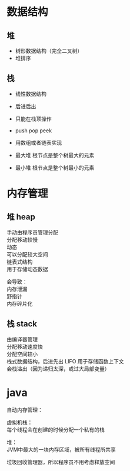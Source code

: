 # 数据结构
## 堆
- 树形数据结构（完全二叉树）
- 堆排序        


## 栈
- 线性数据结构  
- 后进后出
- 只能在栈顶操作
- push pop peek
- 用数组或者链表实现        

- 最大堆 根节点是整个树最大的元素
- 最小堆 根节点是整个树最小的元素   


# 内存管理
## 堆 heap
手动由程序员管理分配            
分配移动较慢        
动态        
可以分配较大空间    
链表式结构  
用于存储动态数据        

会导致：    
内存泄漏        
野指针  
内存碎片化      





## 栈 stack
由编译器管理        
分配移动速度快  
分配空间较小        
栈式数据结构，后进先出 LIFO 
用于存储函数上下文      
会栈溢出（因为递归太深，或过大局部变量）    


# java

自动内存管理：  

虚拟机栈：  
每个线程会在创建的时候分配一个私有的栈      

堆：    
JVM中最大的一块内存区域，被所有线程所共享       

垃圾回收管理器，所以程序员不用考虑释放空间      
  
